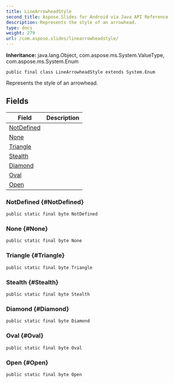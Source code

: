 ```yaml
---
title: LineArrowheadStyle
second_title: Aspose.Slides for Android via Java API Reference
description: Represents the style of an arrowhead.
type: docs
weight: 279
url: /com.aspose.slides/linearrowheadstyle/
---
```

**Inheritance:**
java.lang.Object, com.aspose.ms.System.ValueType, com.aspose.ms.System.Enum
```
public final class LineArrowheadStyle extends System.Enum
```

Represents the style of an arrowhead.
## Fields

| Field | Description |
| --- | --- |
| [NotDefined](#NotDefined) |  |
| [None](#None) |  |
| [Triangle](#Triangle) |  |
| [Stealth](#Stealth) |  |
| [Diamond](#Diamond) |  |
| [Oval](#Oval) |  |
| [Open](#Open) |  |
### NotDefined {#NotDefined}
```
public static final byte NotDefined
```




### None {#None}
```
public static final byte None
```




### Triangle {#Triangle}
```
public static final byte Triangle
```




### Stealth {#Stealth}
```
public static final byte Stealth
```




### Diamond {#Diamond}
```
public static final byte Diamond
```




### Oval {#Oval}
```
public static final byte Oval
```




### Open {#Open}
```
public static final byte Open
```




